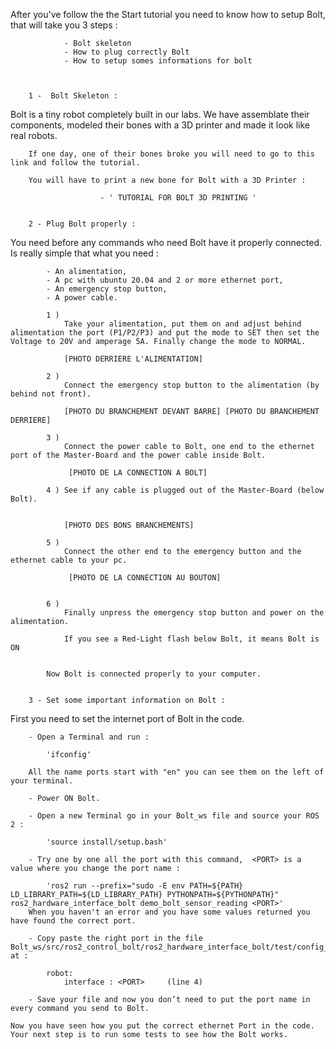 After you've follow the the Start tutorial you need to know how to setup Bolt, that will take you 3 steps :

                - Bolt skeleton
                - How to plug correctly Bolt 
                - How to setup somes informations for bolt 



        1 -  Bolt Skeleton :

Bolt is a tiny robot completely built in our labs. We have assemblate their components, modeled their bones with a 3D printer and made it look like real robots. 

        If one day, one of their bones broke you will need to go to this link and follow the tutorial.

        You will have to print a new bone for Bolt with a 3D Printer :

                        - ' TUTORIAL FOR BOLT 3D PRINTING '


        2 - Plug Bolt properly :

You need before any commands who need Bolt have it properly connected. Is really simple that what you need :

            - An alimentation,
            - A pc with ubuntu 20.04 and 2 or more ethernet port,
            - An emergency stop button,
            - A power cable. 

            1 ) 
                Take your alimentation, put them on and adjust behind alimentation the port (P1/P2/P3) and put the mode to SET then set the Voltage to 20V and amperage 5A. Finally change the mode to NORMAL.

                [PHOTO DERRIERE L'ALIMENTATION]

            2 )
                Connect the emergency stop button to the alimentation (by behind not front).

                [PHOTO DU BRANCHEMENT DEVANT BARRE] [PHOTO DU BRANCHEMENT DERRIERE]

            3 )
                Connect the power cable to Bolt, one end to the ethernet port of the Master-Board and the power cable inside Bolt.

                 [PHOTO DE LA CONNECTION A BOLT]

            4 ) See if any cable is plugged out of the Master-Board (below Bolt).


                [PHOTO DES BONS BRANCHEMENTS]

            5 )
                Connect the other end to the emergency button and the ethernet cable to your pc. 

                 [PHOTO DE LA CONNECTION AU BOUTON]


            6 ) 
                Finally unpress the emergency stop button and power on the alimentation.
                
                If you see a Red-Light flash below Bolt, it means Bolt is ON

            
            Now Bolt is connected properly to your computer.


        3 - Set some important information on Bolt :

First you need to set the internet port of Bolt in the code. 

        - Open a Terminal and run :

            'ifconfig'

        All the name ports start with "en" you can see them on the left of your terminal.

        - Power ON Bolt.
            
        - Open a new Terminal go in your Bolt_ws file and source your ROS 2 :

            'source install/setup.bash'
        
        - Try one by one all the port with this command,  <PORT> is a value where you change the port name :

            'ros2 run --prefix="sudo -E env PATH=${PATH} LD_LIBRARY_PATH=${LD_LIBRARY_PATH} PYTHONPATH=${PYTHONPATH}" ros2_hardware_interface_bolt demo_bolt_sensor_reading <PORT>'
        When you haven't an error and you have some values returned you have found the correct port.    

        - Copy paste the right port in the file Bolt_ws/src/ros2_control_bolt/ros2_hardware_interface_bolt/test/config_bolt.yaml at :

            robot:
                interface : <PORT>     (line 4) 
        
        - Save your file and now you don’t need to put the port name in every command you send to Bolt. 

    Now you have seen how you put the correct ethernet Port in the code. 
    Your next step is to run some tests to see how the Bolt works. 
